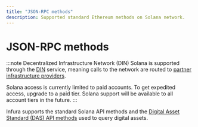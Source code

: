 ```yaml
---
title: "JSON-RPC methods"
description: Supported standard Ethereum methods on Solana network.
---
```


# JSON-RPC methods

:::note Decentralized Infrastructure Network (DIN)
Solana is supported through the [DIN](https://www.infura.io/solutions/decentralized-infrastructure-service) service,
meaning calls to the network are routed to [partner infrastructure providers](../../solana/index.md#partners-and-privacy-policies).

Solana access is currently limited to paid accounts.
To get expedited access, upgrade to a paid tier. Solana support will be available to all account tiers in the future.
:::

Infura supports the standard Solana API methods and the
[Digital Asset Standard (DAS) API methods](./digital-asset-standard/index.md)
used to query digital assets.